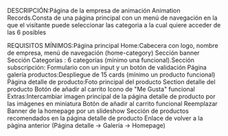 DESCRIPCIÓN:Página de la empresa de animación Animation Records.Consta de una página principal con un menú de navegación en la que el visitante puede seleccionar las categoria a la cual quiere acceder de las 6 posibles

REQUISITOS MÍNIMOS:Página principal Home:Cabecera con logo, nombre de empresa, menú de navegación (home-category) Sección banner Sección Categorías : 6 categorías (mínimo una funcional).Sección subscripción: Formulario con un input y un botón de validación Página galería productos:Despliegue de 15 cards (mínimo un producto funcional)​Página detalle de producto:Foto principal del producto Section detalle del producto Botón de añadir al carrito Icono de "Me Gusta" funcional​Extras:Intercambiar imagen principal de la página detalle de producto por las imágenes en miniatura Botón de añadir al carrito funcional Reemplazar Banner de la homepage por un slideshow Sección de productos recomendados en la página detalle de producto Enlace de volver a la pàgina anterior (Página detalle -> Galería -> Homepage)​